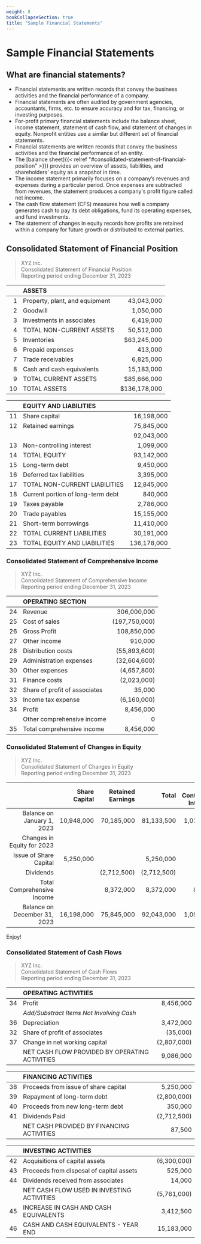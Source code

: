 ```yaml
---
weight: 8
bookCollapseSection: true
title: "Sample Financial Statements"
---
```



# Sample Financial Statements

## What are financial statements?

- Financial statements are written records that convey the business activities and the financial performance of a company.
- Financial statements are often audited by government agencies, accountants, firms, etc. to ensure accuracy and for tax, financing, or investing purposes.
- For-profit primary financial statements include the balance sheet, income statement, statement of cash flow, and statement of changes in equity. Nonprofit entities use a similar but different set of financial statements.
- Financial statements are written records that convey the business activities and the financial performance of an entity.
- The [balance sheet]{{< relref "#consolidated-statement-of-financial-position" >}}) provides an overview of assets, liabilities, and shareholders' equity as a snapshot in time.
- The income statement primarily focuses on a company’s revenues and expenses during a particular period. Once expenses are subtracted from revenues, the statement produces a company's profit figure called net income.
- The cash flow statement (CFS) measures how well a company generates cash to pay its debt obligations, fund its operating expenses, and fund investments.
- The statement of changes in equity records how profits are retained within a company for future growth or distributed to external parties.

## Consolidated Statement of Financial Position

> XYZ Inc.<br/>
> Consolidated Statement of Financial Position<br/>
> Reporting period ending December 31, 2023

|    | ASSETS                         |                                          |
|---:|:-------------------------------|-----------------------------------------:|
|  1 | Property, plant, and equipment |                               43,043,000 |
|  2 | Goodwill                       |                                1,050,000 |
|  3 | Investments in associates      |                                6,419,000 |
|  4 | TOTAL NON-CURRENT ASSETS       |                               50,512,000 |
|  5 | Inventories                    |  <span class="single">$63,245,000</span> |
|  6 | Prepaid expenses               |                                  413,000 |
|  7 | Trade receivables              |                                6,825,000 |
|  8 | Cash and cash equivalents      |                               15,183,000 |
|  9 | TOTAL CURRENT ASSETS           |  <span class="single">$85,666,000</span> |
| 10 | TOTAL ASSETS                   | <span class="double">$136,178,000</span> |

|    | EQUITY AND LIABILITIES            |                                         |
|---:|:----------------------------------|----------------------------------------:|
| 11 | Share capital                     |                              16,198,000 |
| 12 | Retained earnings                 |                              75,845,000 |
|    |                                   |  <span class="single">92,043,000</span> |
| 13 | Non-controlling interest          |                               1,099,000 |
| 14 | TOTAL EQUITY                      |  <span class="single">93,142,000</span> |
| 15 | Long-term debt                    |                               9,450,000 |
| 16 | Deferred tax liabilities          |                               3,395,000 |
| 17 | TOTAL NON-CURRENT LIABILITIES     |  <span class="single">12,845,000</span> |
| 18 | Current portion of long-term debt |                                 840,000 |
| 19 | Taxes payable                     |                               2,786,000 |
| 20 | Trade payables                    |                              15,155,000 |
| 21 | Short-term borrowings             |                              11,410,000 |
| 22 | TOTAL CURRENT LIABILITIES         |  <span class="single">30,191,000</span> |
| 23 | TOTAL EQUITY AND LIABILITIES      | <span class="double">136,178,000</span> |


### Consolidated Statement of Comprehensive Income

> XYZ Inc.<br/>
> Consolidated Statement of Comprehensive Income<br/>
> Reporting period ending December 31, 2023


|    | OPERATING SECTION                           |                                         |
|---:|:--------------------------------------------|----------------------------------------:|
| 24 | Revenue                                     |                             306,000,000 |
| 25 | Cost of sales                               |                           (197,750,000) |
| 26 | Gross Profit                                | <span class="single">108,850,000</span> |
| 27 | Other income                                |                                 910,000 |
| 28 | Distribution costs                          |                            (55,893,600) |
| 29 | Administration expenses                     |                            (32,604,600) |
| 30 | Other expenses                              |                             (4,657,800) |
| 31 | Finance costs                               |                             (2,023,000) |
| 32 | Share of profit of associates               |                                  35,000 |
| 33 | Income tax expense                          |                             (6,160,000) |
| 34 | Profit                                      |   <span class="single">8,456,000</span> |
|    | Other comprehensive income                  |                                       0 |
| 35 | Total comprehensive income                  |  <span class="double">8,456,000</span>  |

### Consolidated Statement of Changes in Equity

> XYZ Inc.<br/>
> Consolidated Statement of Changes in Equity<br/>
> Reporting period ending December 31, 2023


|                              | Share Capital | Retained Earnings |       Total | Non-Controlling Interests |                           Total Equity |
|-----------------------------:|--------------:|------------------:|------------:|--------------------------:|---------------------------------------:|
|   Balance on January 1, 2023 |    10,948,000 |        70,185,000 |  81,133,500 |                 1,015,000 |                             82,148,500 |
|   Changes in Equity for 2023 |               |                   |             |                           |                                        |
|       Issue of Share Capital |     5,250,000 |                   |   5,250,000 |                           |                              5,250,000 |
|                    Dividends |               |       (2,712,500) | (2,712,500) |                           |                            (2,712,500) |
|   Total Comprehensive Income |               |         8,372,000 |   8,372,000 |                    84,000 |                              8,456,000 |
| Balance on December 31, 2023 |    16,198,000 |        75,845,000 |  92,043,000 |                 1,099,000 | <span class="double">93,142,000</span> |

Enjoy!

### Consolidated Statement of Cash Flows

> XYZ Inc.<br/>
> Consolidated Statement of Cash Flows<br/>
> Reporting period ending December 31, 2023


|    | OPERATING ACTIVITIES                           |                                       |
|---:|:-----------------------------------------------|--------------------------------------:|
| 34 | Profit                                         |                             8,456,000 |
|    | *Add/Substract Items Not Involving Cash*       |                                       |
| 36 | Depreciation                                   |                             3,472,000 |
| 32 | Share of profit of associates                  |                              (35,000) |
| 37 | Change in net working capital                  |                           (2,807,000) |
|    | NET CASH FLOW PROVIDED BY OPERATING ACTIVITIES | <span class="single">9,086,000</span> |

|    | FINANCING ACTIVITIES                      |                                      |
|---:|:------------------------------------------|-------------------------------------:|
| 38 | Proceeds from issue of share capital      |                            5,250,000 |
| 39 | Repayment of long-term debt               |                          (2,800,000) |
| 40 | Proceeds from new long-term debt          |                              350,000 |
| 41 | Dividends Paid                            |                          (2,712,500) |
|    | NET CASH PROVIDED BY FINANCING ACTIVITIES | <span class="single">87,500</single> |

|    | INVESTING ACTIVITIES                       |                                         |
|---:|:-------------------------------------------|----------------------------------------:|
| 42 | Acquisitions of capital assets             |                             (6,300,000) |
| 43 | Proceeds from disposal of capital assets   |                                 525,000 |
| 44 | Dividends received from associates         |                                  14,000 |
|    | NET CASH FLOW USED IN INVESTING ACTIVITIES | <span class="single">(5,761,000)</span> |
| 45 | INCREASE IN CASH AND CASH EQUIVALENTS      |                               3,412,500 |
| 46 | CASH AND CASH EQUIVALENTS - YEAR END       |                              15,183,000 |




